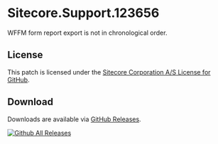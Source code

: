 # Sitecore.Support.123656
WFFM form report export is not in chronological order.

## License  
This patch is licensed under the [Sitecore Corporation A/S License for GitHub](https://github.com/sitecoresupport/Sitecore.Support.123656/blob/master/LICENSE).  

## Download  
Downloads are available via [GitHub Releases](https://github.com/sitecoresupport/Sitecore.Support.123656/releases).  

[![Github All Releases](https://img.shields.io/github/downloads/SitecoreSupport/Sitecore.Support.123656/total.svg)](https://github.com/SitecoreSupport/Sitecore.Support.123656/releases)
